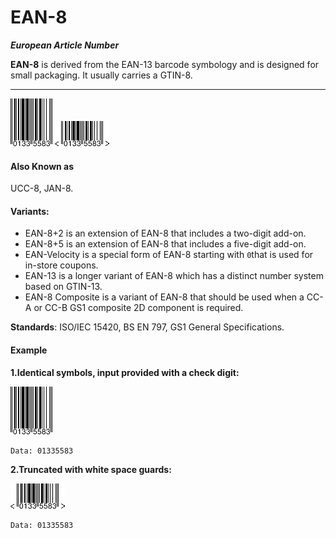 # EAN-8

_**European Article Number**_

**EAN-8** is derived from the EAN-13 barcode symbology and is designed for small packaging. It usually carries a GTIN-8.

---

![](/assets/ean8-1.png)      ![](/assets/ean8-2.png)

#### **Also Known as**

UCC-8, JAN-8.

#### **Variants:**

* EAN-8+2 is an extension of EAN-8 that includes a two-digit add-on.
* EAN-8+5 is an extension of EAN-8 that includes a five-digit add-on.
* EAN-Velocity is a special form of EAN-8 starting with `0`that is used for in-store coupons.
* EAN-13 is a longer variant of EAN-8 which has a distinct number system based on GTIN-13.
* EAN-8 Composite is a variant of EAN-8 that should be used when a CC-A or CC-B GS1 composite 2D component is required.

**Standards**: ISO/IEC 15420, BS EN 797, GS1 General Specifications.

#### Example

**1.Identical symbols, input provided with a check digit:**

![](/assets/ean8-1.png)

```
Data: 01335583
```

**2.Truncated with white space guards:**

![](/assets/ean8-2.png)

```
Data: 01335583
```



